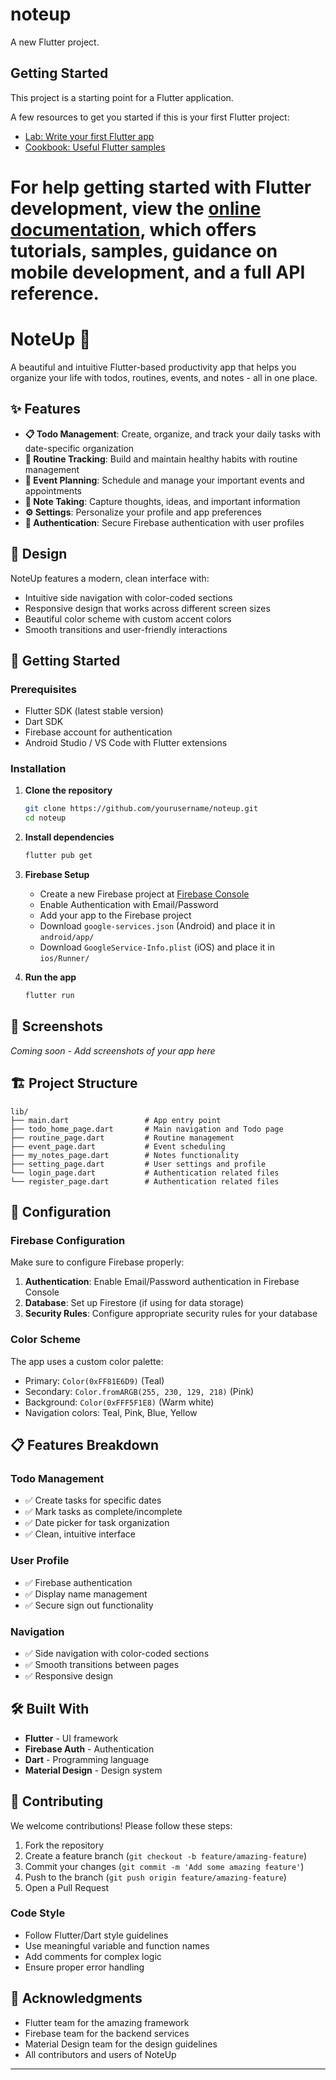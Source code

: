 
# noteup

A new Flutter project.

## Getting Started

This project is a starting point for a Flutter application.

A few resources to get you started if this is your first Flutter project:

- [Lab: Write your first Flutter app](https://docs.flutter.dev/get-started/codelab)
- [Cookbook: Useful Flutter samples](https://docs.flutter.dev/cookbook)

For help getting started with Flutter development, view the
[online documentation](https://docs.flutter.dev/), which offers tutorials,
samples, guidance on mobile development, and a full API reference.
=======
# NoteUp 📝

A beautiful and intuitive Flutter-based productivity app that helps you organize your life with todos, routines, events, and notes - all in one place.

## ✨ Features

- **📋 Todo Management**: Create, organize, and track your daily tasks with date-specific organization
- **🔄 Routine Tracking**: Build and maintain healthy habits with routine management
- **📅 Event Planning**: Schedule and manage your important events and appointments
- **📝 Note Taking**: Capture thoughts, ideas, and important information
- **⚙️ Settings**: Personalize your profile and app preferences
- **🔐 Authentication**: Secure Firebase authentication with user profiles

## 🎨 Design

NoteUp features a modern, clean interface with:
- Intuitive side navigation with color-coded sections
- Responsive design that works across different screen sizes
- Beautiful color scheme with custom accent colors
- Smooth transitions and user-friendly interactions

## 🚀 Getting Started

### Prerequisites

- Flutter SDK (latest stable version)
- Dart SDK
- Firebase account for authentication
- Android Studio / VS Code with Flutter extensions

### Installation

1. **Clone the repository**
   ```bash
   git clone https://github.com/yourusername/noteup.git
   cd noteup
   ```

2. **Install dependencies**
   ```bash
   flutter pub get
   ```

3. **Firebase Setup**
   - Create a new Firebase project at [Firebase Console](https://console.firebase.google.com/)
   - Enable Authentication with Email/Password
   - Add your app to the Firebase project
   - Download `google-services.json` (Android) and place it in `android/app/`
   - Download `GoogleService-Info.plist` (iOS) and place it in `ios/Runner/`

4. **Run the app**
   ```bash
   flutter run
   ```

## 📱 Screenshots

*Coming soon - Add screenshots of your app here*

## 🏗️ Project Structure

```
lib/
├── main.dart                 # App entry point
├── todo_home_page.dart       # Main navigation and Todo page
├── routine_page.dart         # Routine management
├── event_page.dart           # Event scheduling
├── my_notes_page.dart        # Notes functionality
├── setting_page.dart         # User settings and profile
└── login_page.dart           # Authentication related files
└── register_page.dart        # Authentication related files

```

## 🔧 Configuration

### Firebase Configuration

Make sure to configure Firebase properly:

1. **Authentication**: Enable Email/Password authentication in Firebase Console
2. **Database**: Set up Firestore (if using for data storage)
3. **Security Rules**: Configure appropriate security rules for your database

### Color Scheme

The app uses a custom color palette:
- Primary: `Color(0xFF81E6D9)` (Teal)
- Secondary: `Color.fromARGB(255, 230, 129, 218)` (Pink)
- Background: `Color(0xFFF5F1E8)` (Warm white)
- Navigation colors: Teal, Pink, Blue, Yellow

## 📋 Features Breakdown

### Todo Management
- ✅ Create tasks for specific dates
- ✅ Mark tasks as complete/incomplete
- ✅ Date picker for task organization
- ✅ Clean, intuitive interface

### User Profile
- ✅ Firebase authentication
- ✅ Display name management
- ✅ Secure sign out functionality

### Navigation
- ✅ Side navigation with color-coded sections
- ✅ Smooth transitions between pages
- ✅ Responsive design

## 🛠️ Built With

- **Flutter** - UI framework
- **Firebase Auth** - Authentication
- **Dart** - Programming language
- **Material Design** - Design system

## 🤝 Contributing

We welcome contributions! Please follow these steps:

1. Fork the repository
2. Create a feature branch (`git checkout -b feature/amazing-feature`)
3. Commit your changes (`git commit -m 'Add some amazing feature'`)
4. Push to the branch (`git push origin feature/amazing-feature`)
5. Open a Pull Request

### Code Style

- Follow Flutter/Dart style guidelines
- Use meaningful variable and function names
- Add comments for complex logic
- Ensure proper error handling

## 🙏 Acknowledgments

- Flutter team for the amazing framework
- Firebase team for the backend services
- Material Design team for the design guidelines
- All contributors and users of NoteUp
---

